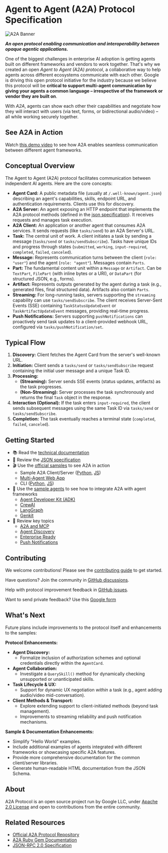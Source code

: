 # Agent to Agent (A2A) Protocol Specification

![A2A Banner](https://storage.googleapis.com/gweb-developer-goog-blog-assets/original_images/A2A_banner.png)

**_An open protocol enabling communication and interoperability between opaque agentic applications._**

One of the biggest challenges in enterprise AI adoption is getting agents built on different frameworks and vendors to work together. That's why we created an open *Agent to Agent (A2A) protocol*, a collaborative way to help agents across different ecosystems communicate with each other. Google is driving this open protocol initiative for the industry because we believe this protocol will be **critical to support multi-agent communication by giving your agents a common language – irrespective of the framework or vendor they are built on**.

With *A2A*, agents can show each other their capabilities and negotiate how they will interact with users (via text, forms, or bidirectional audio/video) – all while working securely together.

## See A2A in Action

Watch [this demo video](https://storage.googleapis.com/gweb-developer-goog-blog-assets/original_videos/A2A_demo_v4.mp4) to see how A2A enables seamless communication between different agent frameworks.

## Conceptual Overview

The Agent to Agent (A2A) protocol facilitates communication between independent AI agents. Here are the core concepts:

*   **Agent Card:** A public metadata file (usually at `/.well-known/agent.json`) describing an agent's capabilities, skills, endpoint URL, and authentication requirements. Clients use this for discovery.
*   **A2A Server:** An agent exposing an HTTP endpoint that implements the A2A protocol methods (defined in the [json specification](https://google.github.io/A2A/#/specification)). It receives requests and manages task execution.
*   **A2A Client:** An application or another agent that consumes A2A services. It sends requests (like `tasks/send`) to an A2A Server's URL.
*   **Task:** The central unit of work. A client initiates a task by sending a message (`tasks/send` or `tasks/sendSubscribe`). Tasks have unique IDs and progress through states (`submitted`, `working`, `input-required`, `completed`, `failed`, `canceled`).
*   **Message:** Represents communication turns between the client (`role: "user"`) and the agent (`role: "agent"`). Messages contain `Parts`.
*   **Part:** The fundamental content unit within a `Message` or `Artifact`. Can be `TextPart`, `FilePart` (with inline bytes or a URI), or `DataPart` (for structured JSON, e.g., forms).
*   **Artifact:** Represents outputs generated by the agent during a task (e.g., generated files, final structured data). Artifacts also contain `Parts`.
*   **Streaming:** For long-running tasks, servers supporting the `streaming` capability can use `tasks/sendSubscribe`. The client receives Server-Sent Events (SSE) containing `TaskStatusUpdateEvent` or `TaskArtifactUpdateEvent` messages, providing real-time progress.
*   **Push Notifications:** Servers supporting `pushNotifications` can proactively send task updates to a client-provided webhook URL, configured via `tasks/pushNotification/set`.

## Typical Flow

1.  **Discovery:** Client fetches the Agent Card from the server's well-known URL.
2.  **Initiation:** Client sends a `tasks/send` or `tasks/sendSubscribe` request containing the initial user message and a unique Task ID.
3.  **Processing:**
    *   **(Streaming):** Server sends SSE events (status updates, artifacts) as the task progresses.
    *   **(Non-Streaming):** Server processes the task synchronously and returns the final `Task` object in the response.
4.  **Interaction (Optional):** If the task enters `input-required`, the client sends subsequent messages using the same Task ID via `tasks/send` or `tasks/sendSubscribe`.
5.  **Completion:** The task eventually reaches a terminal state (`completed`, `failed`, `canceled`).

## Getting Started

* 📚 Read the [technical documentation](https://google.github.io/A2A/#/documentation)
* 📝 Review the [JSON specification](https://google.github.io/A2A/#/specification)
* 🎬 Use the [official samples](https://github.com/google/A2A/tree/main/samples) to see A2A in action
    * Sample A2A Client/Server ([Python](https://github.com/google/A2A/tree/main/samples/python/common), [JS](https://github.com/google/A2A/tree/main/samples/js/src))
    * [Multi-Agent Web App](https://github.com/google/A2A/tree/main/demo)
    * CLI ([Python](https://github.com/google/A2A/tree/main/samples/python/hosts/cli), [JS](https://github.com/google/A2A/tree/main/samples/js))
* 🤖 Use the [sample agents](https://github.com/google/A2A/tree/main/samples/python/agents) to see how to integrate A2A with agent frameworks
    * [Agent Developer Kit (ADK)](https://github.com/google/A2A/tree/main/samples/python/agents/google_adk)
    * [CrewAI](https://github.com/google/A2A/tree/main/samples/python/agents/crewai)
    * [LangGraph](https://github.com/google/A2A/tree/main/samples/python/agents/langgraph)
    * [Genkit](https://github.com/google/A2A/tree/main/samples/js/src/agents)
* 📑 Review key topics
    * [A2A and MCP](https://google.github.io/A2A/#/topics/a2a_and_mcp.md)
    * [Agent Discovery](https://google.github.io/A2A/#/topics/agent_discovery.md)
    * [Enterprise Ready](https://google.github.io/A2A/#/topics/enterprise_ready.md)
    * [Push Notifications](https://google.github.io/A2A/#/topics/push_notifications.md)

## Contributing

We welcome contributions! Please see the [contributing guide](https://github.com/google/A2A/blob/main/CONTRIBUTING.md) to get started.

Have questions? Join the community in [GitHub discussions](https://github.com/google/A2A/discussions/).

Help with protocol improvement feedback in [GitHub issues](https://github.com/google/A2A/issues).

Want to send private feedback? Use this [Google form](https://docs.google.com/forms/d/e/1FAIpQLScS23OMSKnVFmYeqS2dP7dxY3eTyT7lmtGLUa8OJZfP4RTijQ/viewform)

## What's Next

Future plans include improvements to the protocol itself and enhancements to the samples:

**Protocol Enhancements:**

*   **Agent Discovery:**
    *   Formalize inclusion of authorization schemes and optional credentials directly within the `AgentCard`.
*   **Agent Collaboration:**
    *   Investigate a `QuerySkill()` method for dynamically checking unsupported or unanticipated skills.
*   **Task Lifecycle & UX:**
    *   Support for dynamic UX negotiation *within* a task (e.g., agent adding audio/video mid-conversation).
*   **Client Methods & Transport:**
    *   Explore extending support to client-initiated methods (beyond task management).
    *   Improvements to streaming reliability and push notification mechanisms.

**Sample & Documentation Enhancements:**

*   Simplify "Hello World" examples.
*   Include additional examples of agents integrated with different frameworks or showcasing specific A2A features.
*   Provide more comprehensive documentation for the common client/server libraries.
*   Generate human-readable HTML documentation from the JSON Schema.

## About

A2A Protocol is an open source project run by Google LLC, under [Apache 2.0 License](https://github.com/google/A2A/blob/main/LICENSE) and open to contributions from the entire community.

## Related Resources

- [Official A2A Protocol Repository](https://github.com/google/A2A)
- [A2A Ruby Gem Documentation](index.md)
- [JSON-RPC 2.0 Specification](https://www.jsonrpc.org/specification)
